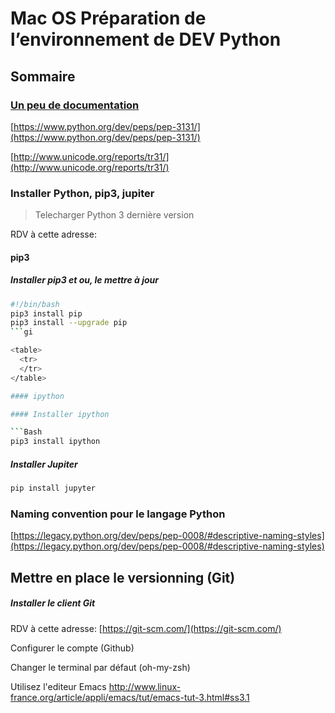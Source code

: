 # Mac OS Préparation de l’environnement de DEV Python

## Sommaire

### **<span style="text-decoration:underline;">Un peu de documentation</span>**

[https://www.python.org/dev/peps/pep-3131/](https://www.python.org/dev/peps/pep-3131/)

[http://www.unicode.org/reports/tr31/](http://www.unicode.org/reports/tr31/)

### Installer Python, pip3, jupiter 

>Telecharger Python 3 dernière version

RDV à cette adresse:

#### pip3

##### Installer pip3 et ou, le mettre à jour

```bash
#!/bin/bash
pip3 install pip
pip3 install --upgrade pip
```gi

<table>
  <tr>
  </tr>
</table>

#### ipython

#### Installer ipython

```Bash
pip3 install ipython
```

##### **Installer Jupiter**

```Bash
pip install jupyter
```

### Naming convention pour le langage Python

[https://legacy.python.org/dev/peps/pep-0008/#descriptive-naming-styles](https://legacy.python.org/dev/peps/pep-0008/#descriptive-naming-styles)

## Mettre en place le versionning (Git)

##### Installer le client Git

RDV à cette adresse: [https://git-scm.com/](https://git-scm.com/)

Configurer le compte (Github)

Changer le terminal par défaut (oh-my-zsh)

Utilisez l'editeur Emacs
<http://www.linux-france.org/article/appli/emacs/tut/emacs-tut-3.html#ss3.1>

<!-- Docs to Markdown version 1.0β17 -->
